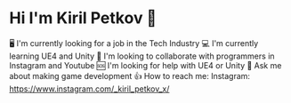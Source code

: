 # Hi I'm Kiril Petkov 👋
🖥️ I'm currently looking for a job in the Tech Industry
💻 I'm currently learning UE4 and Unity
📱 I'm looking to collaborate with programmers in Instagram and Youtube
🆘 I'm looking for help with UE4 or Unity
🙋 Ask me about making game development
👍 How to reach me: Instagram: https://www.instagram.com/_kiril_petkov_x/
